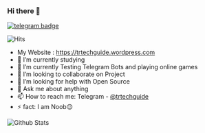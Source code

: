 ### Hi there 👋
[![telegram badge](https://img.shields.io/badge/TR-TECH-GUIDE-30302f?style=flat&logo=telegram)](https://t.me/trtechguide)

![Hits](https://hits.seeyoufarm.com/api/count/incr/badge.svg?url=https://github.com/TR-TECH-GUIDE/)

- My Website : https://trtechguide.wordpress.com 
- 🔭 I’m currently studying 
- 🌱 I’m currently Testing Telegram Bots and playing online games
- 👯 I’m looking to collaborate on Project
- 🤔 I’m looking for help with Open Source
- 💬 Ask me about anything
- 📫 How to reach me: Telegram - [@trtechguide](https://t.me/trtechguide)
- ⚡ fact: I am Noob😌

![Github Stats](https://github-readme-stats.vercel.app/api?username=TR-TECH-GUIDE&show_icons=true&title_color=fff&icon_color=79ff97&text_color=9f9f9f&bg_color=151515)

